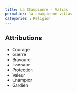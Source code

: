 ```yaml
---
title: La Championne - Valias
permalink: la-championne-valias
categories : Religion
---
```


## Attributions
- Courage
- Guerre
- Bravoure
- Honneur
- Protection
- Valeur
- Champion
- Gardien

